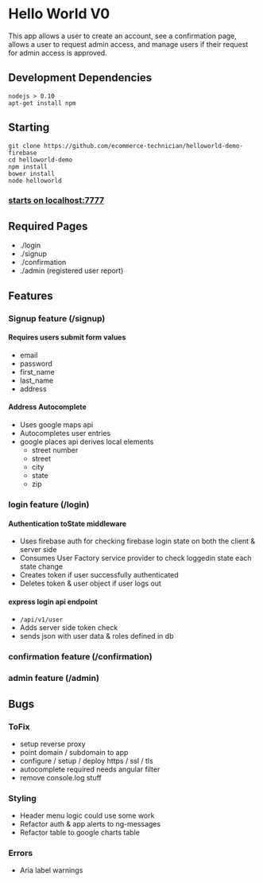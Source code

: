 # Hello World V0
This app allows a user to create an account, see a confirmation page, allows a user to request admin access, and manage users if their request for admin access is approved.

## Development Dependencies
```
nodejs > 0.10
apt-get install npm
```

## Starting
```
git clone https://github.com/ecommerce-technician/helloworld-demo-firebase
cd helloworld-demo
npm install
bower install
node helloworld
```

### [starts on localhost:7777](localhost:7777)

## Required Pages
 - ./login
 - ./signup
 - ./confirmation
 - ./admin (registered user report)

## Features
### Signup feature (/signup)
#### Requires users submit form values
 - email
 - password
 - first_name
 - last_name
 - address

#### Address Autocomplete
 - Uses google maps api
 - Autocompletes user entries
 - google places api derives local elements
   - street number
   - street
   - city
   - state
   - zip
  
### login feature (/login)
#### Authentication toState middleware
 - Uses firebase auth for checking firebase login state on both the client & server side
 - Consumes User Factory service provider to check loggedin state each state change
 - Creates token if user successfully authenticated
 - Deletes token & user object if user logs out

#### express  login api endpoint
 - ```/api/v1/user```
 - Adds server side token check
 - sends json with user data & roles defined in db

### confirmation feature (/confirmation)
### admin feature (/admin)

## Bugs
### ToFix
 - setup reverse proxy
 - point domain / subdomain to app
 - configure / setup / deploy https / ssl / tls
 - autocomplete required needs angular filter
 - remove console.log stuff
### Styling
 - Header menu logic could use some work
 - Refactor auth & app alerts to ng-messages
 - Refactor table to google charts table
### Errors
 - Aria label warnings

